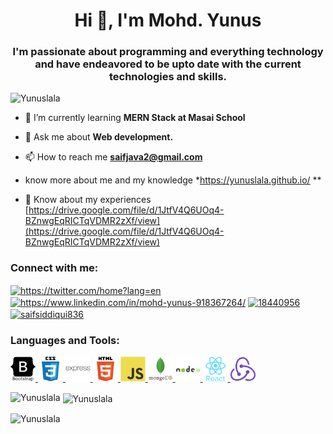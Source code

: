 <h1 align="center">Hi 👋, I'm Mohd. Yunus</h1>
<h3 align="center">I'm passionate about programming and everything technology and have endeavored to be upto date with the current technologies and skills.</h3>

<p align="left"> <img src="https://komarev.com/ghpvc/?username=Yunuslala&label=Profile%20views&color=0e75b6&style=flat" alt="Yunuslala" /> </p>

- 🌱 I’m currently learning **MERN Stack at Masai School**

- 💬 Ask me about **Web development.**

- 📫 How to reach me **saifjava2@gmail.com**

-    know more about me and my knowledge *<a href="https://yunuslala.github.io/" target="_blank">https://yunuslala.github.io/</a>
**

- 📄 Know about my experiences [https://drive.google.com/file/d/1JtfV4Q6UOq4-BZnwgEqRICTqVDMR2zXf/view](https://drive.google.com/file/d/1JtfV4Q6UOq4-BZnwgEqRICTqVDMR2zXf/view)

<h3 align="left">Connect with me:</h3>
<p align="left">
<a href="https://twitter.com/https://twitter.com/home?lang=en" target="blank"><img align="center" src="https://raw.githubusercontent.com/rahuldkjain/github-profile-readme-generator/master/src/images/icons/Social/twitter.svg" alt="https://twitter.com/home?lang=en" height="30" width="40" /></a>
<a href="https://linkedin.com/in/https://www.linkedin.com/in/mohd-yunus-918367264/" target="blank"><img align="center" src="https://raw.githubusercontent.com/rahuldkjain/github-profile-readme-generator/master/src/images/icons/Social/linked-in-alt.svg" alt="https://www.linkedin.com/in/mohd-yunus-918367264/" height="30" width="40" /></a>
<a href="https://stackoverflow.com/users/18440956" target="blank"><img align="center" src="https://raw.githubusercontent.com/rahuldkjain/github-profile-readme-generator/master/src/images/icons/Social/stack-overflow.svg" alt="18440956" height="30" width="40" /></a>
<a href="https://www.instagram.com/saifsiddiqui836/" target="blank"><img align="center" src="https://raw.githubusercontent.com/rahuldkjain/github-profile-readme-generator/master/src/images/icons/Social/instagram.svg" alt="saifsiddiqui836" height="30" width="40" /></a>
</p>

<h3 align="left">Languages and Tools:</h3>
<p align="left"> <a href="https://getbootstrap.com" target="_blank" rel="noreferrer"> <img src="https://raw.githubusercontent.com/devicons/devicon/master/icons/bootstrap/bootstrap-plain-wordmark.svg" alt="bootstrap" width="40" height="40"/> </a> <a href="https://www.w3schools.com/css/" target="_blank" rel="noreferrer"> <img src="https://raw.githubusercontent.com/devicons/devicon/master/icons/css3/css3-original-wordmark.svg" alt="css3" width="40" height="40"/> </a> <a href="https://expressjs.com" target="_blank" rel="noreferrer"> <img src="https://raw.githubusercontent.com/devicons/devicon/master/icons/express/express-original-wordmark.svg" alt="express" width="40" height="40"/> </a> <a href="https://www.w3.org/html/" target="_blank" rel="noreferrer"> <img src="https://raw.githubusercontent.com/devicons/devicon/master/icons/html5/html5-original-wordmark.svg" alt="html5" width="40" height="40"/> </a> <a href="https://developer.mozilla.org/en-US/docs/Web/JavaScript" target="_blank" rel="noreferrer"> <img src="https://raw.githubusercontent.com/devicons/devicon/master/icons/javascript/javascript-original.svg" alt="javascript" width="40" height="40"/> </a> <a href="https://www.mongodb.com/" target="_blank" rel="noreferrer"> <img src="https://raw.githubusercontent.com/devicons/devicon/master/icons/mongodb/mongodb-original-wordmark.svg" alt="mongodb" width="40" height="40"/> </a> <a href="https://nodejs.org" target="_blank" rel="noreferrer"> <img src="https://raw.githubusercontent.com/devicons/devicon/master/icons/nodejs/nodejs-original-wordmark.svg" alt="nodejs" width="40" height="40"/> </a> <a href="https://reactjs.org/" target="_blank" rel="noreferrer"> <img src="https://raw.githubusercontent.com/devicons/devicon/master/icons/react/react-original-wordmark.svg" alt="react" width="40" height="40"/> </a> <a href="https://redux.js.org" target="_blank" rel="noreferrer"> <img src="https://raw.githubusercontent.com/devicons/devicon/master/icons/redux/redux-original.svg" alt="redux" width="40" height="40"/> </a> </p>


<p><img align="left" src="https://github-readme-stats.vercel.app/api/top-langs?username=Yunuslala&show_icons=true&locale=en&layout=compact" alt="Yunuslala" /></p>

<p>&nbsp;<img align="center" src="https://github-readme-stats.vercel.app/api?username=Yunuslala&show_icons=true&locale=en" alt="Yunuslala" /></p>

<p><img align="center" src="https://github-readme-streak-stats.herokuapp.com/?user=Yunuslala&" alt="Yunuslala" /></p>


